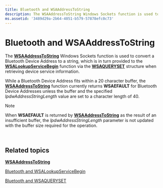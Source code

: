 ```yaml
---
title: Bluetooth and WSAAddressToString
description: The WSAAddressToString Windows Sockets function is used to convert a Bluetooth Device Address to a string, which is in turn provided to the WSALookupServiceBegin function via the WSAQUERYSET structure when retrieving device service information.
ms.assetid: '3489d29a-2b64-4051-b579-57878efc0c73'
---
```


# Bluetooth and WSAAddressToString

The [**WSAAddressToString**](https://msdn.microsoft.com/library/windows/desktop/ms741516) Windows Sockets function is used to convert a Bluetooth Device Address to a string, which is in turn provided to the [**WSALookupServiceBegin**](https://msdn.microsoft.com/library/windows/desktop/ms741633) function via the [**WSAQUERYSET**](https://msdn.microsoft.com/library/windows/desktop/ms741679) structure when retrieving device service information.

While a Bluetooth Device Address fits within a 20 character buffer, the [**WSAAddressToString**](https://msdn.microsoft.com/library/windows/desktop/ms741516) function currently returns **WSAEFAULT** for Bluetooth Device Addresses unless the buffer and the specified *lpdwAddressStringLength* value are set to a character length of 40.

> [!Note]  
> When **WSAEFAULT** is returned by [**WSAAddressToString**](https://msdn.microsoft.com/library/windows/desktop/ms741516) as the result of an insufficient buffer, the *lpdwAddressStringLength* parameter is not updated with the buffer size required for the operation.

 

## Related topics

<dl> <dt>

[**WSAAddressToString**](https://msdn.microsoft.com/library/windows/desktop/ms741516)
</dt> <dt>

[Bluetooth and WSALookupServiceBegin](bluetooth-and-wsalookupservicebegin.md)
</dt> <dt>

[Bluetooth and WSAQUERYSET](bluetooth-and-wsaqueryset.md)
</dt> </dl>

 

 




